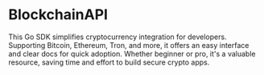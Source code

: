 # BlockchainAPI
This Go SDK simplifies cryptocurrency integration for developers. Supporting Bitcoin, Ethereum, Tron, and more, it offers an easy interface and clear docs for quick adoption. Whether beginner or pro, it's a valuable resource, saving time and effort to build secure crypto apps.
